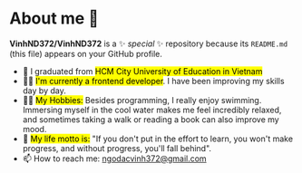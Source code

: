 # About me 🍉

**VinhND372/VinhND372** is a ✨ _special_ ✨ repository because its `README.md` (this file) appears on your GitHub profile.


- 🔭 I graduated from <mark>HCM City University of Education in Vietnam</mark>
- 👨‍💻 <mark>I'm currently a frontend developer</mark>. I have been improving my skills day by day.
- 🏊‍♂️ <mark>My Hobbies:</mark> Besides programming, I really enjoy swimming. Immersing myself in the cool water makes me feel incredibly relaxed, and sometimes taking a walk or reading a book can also improve my mood.
- 🌻 <mark>My life motto is:</mark> "If you don't put in the effort to learn, you won't make progress, and without progress, you'll fall behind".
- 📫 How to reach me: ngodacvinh372@gmail.com
